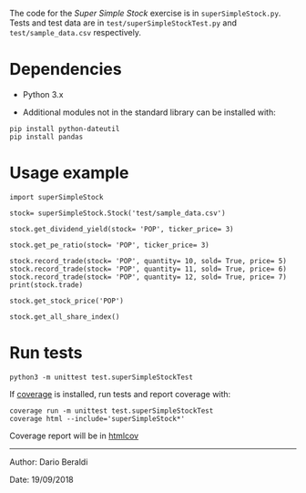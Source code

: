 The code for the *Super Simple Stock* exercise is in `superSimpleStock.py`.
Tests and test data are in `test/superSimpleStockTest.py` and `test/sample_data.csv`
respectively.

# Dependencies

* Python 3.x

* Additional modules not in the standard library can be installed with:

```
pip install python-dateutil
pip install pandas
```

# Usage example

```
import superSimpleStock

stock= superSimpleStock.Stock('test/sample_data.csv')

stock.get_dividend_yield(stock= 'POP', ticker_price= 3)

stock.get_pe_ratio(stock= 'POP', ticker_price= 3)

stock.record_trade(stock= 'POP', quantity= 10, sold= True, price= 5)
stock.record_trade(stock= 'POP', quantity= 11, sold= True, price= 6)
stock.record_trade(stock= 'POP', quantity= 12, sold= True, price= 7)
print(stock.trade)

stock.get_stock_price('POP')

stock.get_all_share_index()
```

# Run tests

```
python3 -m unittest test.superSimpleStockTest
```

If [coverage](https://coverage.readthedocs.io/en/coverage-4.5.1a/) is
installed, run tests and report coverage with:

```
coverage run -m unittest test.superSimpleStockTest
coverage html --include='superSimpleStock*'
```

Coverage report will be in [htmlcov](htmlcov/index.html)

----

Author: Dario Beraldi

Date: 19/09/2018
